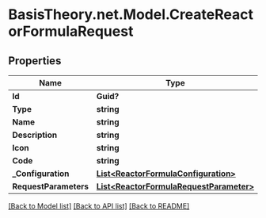 
# BasisTheory.net.Model.CreateReactorFormulaRequest

## Properties

Name | Type | Description | Notes
------------ | ------------- | ------------- | -------------
**Id** | **Guid?** |  | [optional] 
**Type** | **string** |  | 
**Name** | **string** |  | 
**Description** | **string** |  | [optional] 
**Icon** | **string** |  | [optional] 
**Code** | **string** |  | [optional] 
**_Configuration** | [**List&lt;ReactorFormulaConfiguration&gt;**](ReactorFormulaConfiguration.md) |  | [optional] 
**RequestParameters** | [**List&lt;ReactorFormulaRequestParameter&gt;**](ReactorFormulaRequestParameter.md) |  | [optional] 

[[Back to Model list]](../README.md#documentation-for-models)
[[Back to API list]](../README.md#documentation-for-api-endpoints)
[[Back to README]](../README.md)

